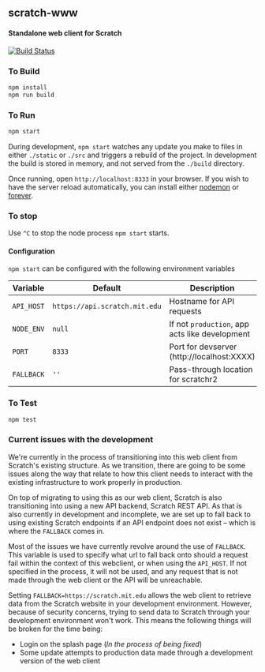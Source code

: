 ## scratch-www
#### Standalone web client for Scratch

[![Build Status](https://magnum.travis-ci.com/LLK/scratch-www.svg?token=xzzHj4ct3SyBTpeqxnx1)](https://magnum.travis-ci.com/LLK/scratch-www)

### To Build
```bash
npm install
npm run build
```

### To Run
```bash
npm start
```

During development, `npm start` watches any update you make to files in either `./static` or `./src` and triggers a rebuild of the project.  In development the build is stored in memory, and not served from the `./build` directory.

Once running, open `http://localhost:8333` in your browser. If you wish to have the server reload automatically, you can install either [nodemon](https://github.com/remy/nodemon) or [forever](https://github.com/foreverjs/forever).

### To stop
Use `^C` to stop the node process `npm start` starts. 

#### Configuration

`npm start` can be configured with the following environment variables

| Variable      | Default                               | Description                                    |
| ------------- | ------------------------------------- | ---------------------------------------------- |
| `API_HOST`    | `https://api.scratch.mit.edu`         | Hostname for API requests                      |
| `NODE_ENV`    | `null`                                | If not `production`, app acts like development |
| `PORT`        | `8333`                                | Port for devserver (http://localhost:XXXX)     |
| `FALLBACK`  | `''`             | Pass-through location for scratchr2            |

### To Test
```bash
npm test
```

### Current issues with the development
We're currently in the process of transitioning into this web client from Scratch's existing structure. As we transition, there are going to be some issues along the way that relate to how this client needs to interact with the existing infrastructure to work properly in production.

On top of migrating to using this as our web client, Scratch is also transitioning into using a new API backend, Scratch REST API. As that is also currently in development and incomplete, we are set up to fall back to using existing Scratch endpoints if an API endpoint does not exist – which is where the `FALLBACK` comes in.

Most of the issues we have currently revolve around the use of `FALLBACK`. This variable is used to specify what url to fall back onto should a request fail within the context of this webclient, or when using the `API_HOST`. If not specified in the process, it will not be used, and any request that is not made through the web client or the API will be unreachable.

Setting `FALLBACK=https://scratch.mit.edu` allows the web client to retrieve data from the Scratch website in your development environment. However, because of security concerns, trying to send data to Scratch through your development environment won't work. This means the following things will be broken for the time being:
* Login on the splash page (*In the process of being fixed*)
* Some update attempts to production data made through a development version of the web client
